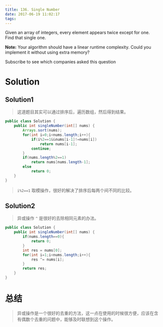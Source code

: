 ```yaml
---
title: 136. Single Number
date: 2017-06-19 11:02:17
tags:
---
```

Given an array of integers, every element appears twice except for one. Find that single one.

**Note:**
Your algorithm should have a linear runtime complexity. Could you implement it without using extra memory?

Subscribe to see which companies asked this question

<!-- more -->

# Solution

## Solution1

>这道题目其实可以通过排序后，遍历数组，然后得到结果。

```java
public class Solution {
    public int singleNumber(int[] nums) {
        Arrays.sort(nums);
        for(int i=0;i<nums.length;i++){
            if(i%2==1&&nums[i-1]!=nums[i])
                return nums[i-1];
            continue;
        }
        if(nums.length%2==1)
            return nums[nums.length-1];
        else
            return 0;
    }
}
```
> `i%2==1` 取模操作，很好的解决了排序后每两个间不同的比较。

## Solution2

>异或操作 `^` 是很好的去除相同元素的办法。

```java
public class Solution {
    public int singleNumber(int[] nums) {
        if(nums.length==0){
            return 0;
        }
        int res = nums[0];
        for(int i=1;i<nums.length;i++){
            res ^= nums[i];
        }
        return res;
    }
}
```

# 总结

>异或操作是一个很好的去重的方法，这一点在使用的时候很方便，应该在含有偶数个去重的问题中，能够及时联想到这个操作。